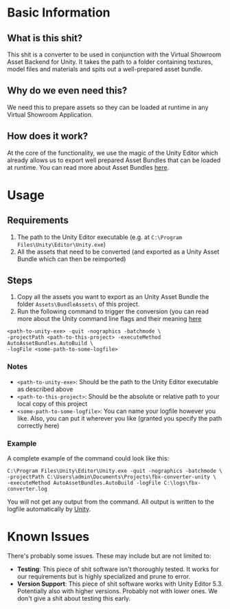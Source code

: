 # Basic Information

## What is this shit?

This shit is a converter to be used in conjunction with the Virtual Showroom
Asset Backend for Unity. It takes the path to a folder containing textures,
model files and materials and spits out a well-prepared asset bundle.

## Why do we even need this?

We need this to prepare assets so they can be loaded at runtime in any
Virtual Showroom Application.

## How does it work?

At the core of the functionality, we use the magic of the Unity Editor which
already allows us to export well prepared Asset Bundles that can be loaded at
runtime. You can read more about  Asset Bundles
[here](http://docs.unity3d.com/Manual/AssetBundlesIntro.html).

# Usage

## Requirements

1. The path to the Unity Editor executable
(e.g. at `C:\Program Files\Unity\Editor\Unity.exe`)
2. All the assets that need to be converted (and exported as a Unity Asset
Bundle which can then be reimported)

## Steps

1. Copy all the assets you want to export as an Unity Asset Bundle the folder
`Assets\BundleAssets\` of this project.
2. Run the following command to trigger the conversion
(you can read more about the Unity command line
flags and their meaning [here](https://docs.unity3d.com/Manual/CommandLineArguments.html)

```
<path-to-unity-exe> -quit -nographics -batchmode \
-projectPath <path-to-this-project> -executeMethod AutoAssetBundles.AutoBuild \
-logFile <some-path-to-some-logfile>
```

### Notes

* `<path-to-unity-exe>`: Should be the path to the Unity Editor executable as described above
* `<path-to-this-project>`: Should be the absolute or relative path to your local copy of this project
* `<some-path-to-some-logfile>`: You can name your logfile however you like. Also, you can put it wherever you like (granted you specify the path correctly here)

### Example

A complete example of the command could look like this:

```
C:\Program Files\Unity\Editor\Unity.exe -quit -nographics -batchmode \
-projectPath C:\Users\admin\Documents\Projects\fbx-converter-unity \
-executeMethod AutoAssetBundles.AutoBuild -logFile C:\logs\fbx-converter.log
```

You will not get any output from the command. All output is written to the logfile automatically by [Unity](https://docs.unity3d.com/Manual/CommandLineArguments.html).

# Known Issues

There's probably some issues. These may include but are not limited to:

- **Testing**: This piece of shit software isn't thoroughly tested. It works for our requirements but is highly specialized and prune to error.
- **Version Support**: This piece of shit software works with Unity Editor 5.3. Potentially also with higher versions. Probably not with lower ones. We don't give a shit about testing this early.
